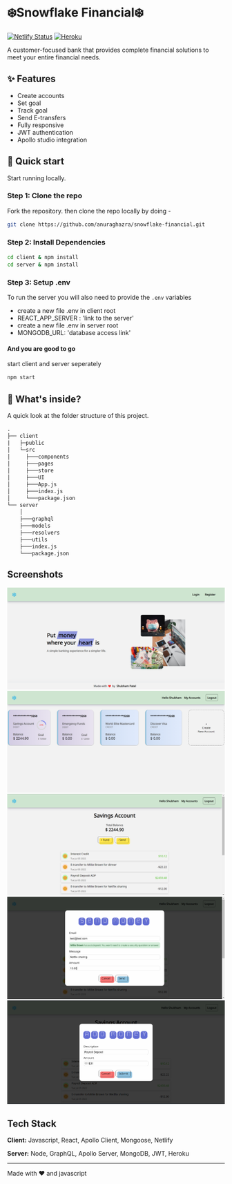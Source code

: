 # ❄️Snowflake Financial❄️

[![Netlify Status](https://api.netlify.com/api/v1/badges/4cdbeec1-d7ee-420e-969d-94fca22492c4/deploy-status?branch=main)](https://app.netlify.com/sites/snowflake-financial/deploys) [![Heroku](https://heroku-badge.herokuapp.com/?app=shubham-tinyapp)]()

A customer-focused bank that provides complete financial solutions to meet your entire financial needs.

## ✨ Features

- Create accounts
- Set goal
- Track goal
- Send E-transfers
- Fully responsive
- JWT authentication
- Apollo studio integration

## :rocket: Quick start

Start running locally.

### Step 1: Clone the repo

Fork the repository. then clone the repo locally by doing -

```sh
git clone https://github.com/anuraghazra/snowflake-financial.git
```

### Step 2: Install Dependencies

```sh
cd client & npm install
cd server & npm install
```

### Step 3: Setup .env

To run the server you will also need to provide the `.env` variables

- create a new file .env in client root
- REACT_APP_SERVER : 'link to the server'
- create a new file .env in server root
- MONGODB_URL: 'database access link'

#### And you are good to go

start client and server seperately

```sh
npm start
```

## :open_file_folder: What's inside?

A quick look at the folder structure of this project.

    .
    ├── client
    |   ├─public
    │   └─src
    │     ├───components
    │     ├───pages
    │     ├───store
    │     ├───UI
    │     ├───App.js
    │     ├───index.js
    │     └───package.json
    └── server
        │
        ├───graphql
        ├───models
        ├───resolvers
        ├───utils
        ├───index.js
        └───package.json

## Screenshots

![Homepage](https://github.com/shubham2295/snowflake-financial/blob/main/docs/home.png)
![accounts](https://github.com/shubham2295/snowflake-financial/blob/main/docs/accounts.png)
![accountdetail](https://github.com/shubham2295/snowflake-financial/blob/main/docs/details.png)
![etransfer](https://github.com/shubham2295/snowflake-financial/blob/main/docs/etransfer.png)
![deposit](https://github.com/shubham2295/snowflake-financial/blob/main/docs/deposit.png)

## Tech Stack

**Client:** Javascript, React, Apollo Client, Mongoose, Netlify

**Server:** Node, GraphQL, Apollo Server, MongoDB, JWT, Heroku

---

Made with :heart: and javascript
